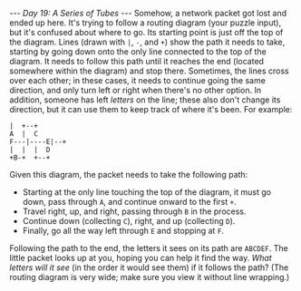 *--- Day 19: A Series of Tubes ---*
Somehow, a network packet got lost and ended up here.  It's trying to follow a routing diagram (your puzzle input), but it's confused about where to go.
Its starting point is just off the top of the diagram. Lines (drawn with `|`, `-`, and `+`) show the path it needs to take, starting by going down onto the only line connected to the top of the diagram. It needs to follow this path until it reaches the end (located somewhere within the diagram) and stop there.
Sometimes, the lines cross over each other; in these cases, it needs to continue going the same direction, and only turn left or right when there's no other option.  In addition, someone has left *letters* on the line; these also don't change its direction, but it can use them to keep track of where it's been. For example:
```     |
|  +--+
A  |  C
F---|----E|--+
|  |  |  D
+B-+  +--+

```
Given this diagram, the packet needs to take the following path:

- Starting at the only line touching the top of the diagram, it must go down, pass through `A`, and continue onward to the first `+`.
- Travel right, up, and right, passing through `B` in the process.
- Continue down (collecting `C`), right, and up (collecting `D`).
- Finally, go all the way left through `E` and stopping at `F`.

Following the path to the end, the letters it sees on its path are `ABCDEF`.
The little packet looks up at you, hoping you can help it find the way.  *What letters will it see* (in the order it would see them) if it follows the path? (The routing diagram is very wide; make sure you view it without line wrapping.)
